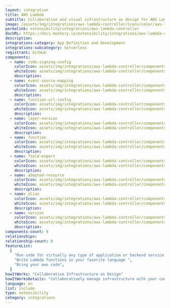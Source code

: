 ```yaml
---
layout: integration
title: AWS Lambda
subtitle: Collaborative and visual infrastructure as design for AWS Lambda
image: /assets/img/integrations/aws-lambda-controller/icons/color/aws-lambda-controller-color.svg
permalink: extensibility/integrations/aws-lambda-controller
docURL: https://docs.meshery.io/extensibility/integrations/aws-lambda-controller
description:
integrations-category: App Definition and Development
integrations-subcategory: Serverless
registrant: GitHub
components:
  - name: code-signing-config
    colorIcon: assets/img/integrations/aws-lambda-controller/components/code-signing-config/icons/color/code-signing-config-color.svg
    whiteIcon: assets/img/integrations/aws-lambda-controller/components/code-signing-config/icons/white/code-signing-config-white.svg
    description:
  - name: event-source-mapping
    colorIcon: assets/img/integrations/aws-lambda-controller/components/event-source-mapping/icons/color/event-source-mapping-color.svg
    whiteIcon: assets/img/integrations/aws-lambda-controller/components/event-source-mapping/icons/white/event-source-mapping-white.svg
    description:
  - name: function-url-config
    colorIcon: assets/img/integrations/aws-lambda-controller/components/function-url-config/icons/color/function-url-config-color.svg
    whiteIcon: assets/img/integrations/aws-lambda-controller/components/function-url-config/icons/white/function-url-config-white.svg
    description:
  - name: layer-version
    colorIcon: assets/img/integrations/aws-lambda-controller/components/layer-version/icons/color/layer-version-color.svg
    whiteIcon: assets/img/integrations/aws-lambda-controller/components/layer-version/icons/white/layer-version-white.svg
    description:
  - name: function
    colorIcon: assets/img/integrations/aws-lambda-controller/components/function/icons/color/function-color.svg
    whiteIcon: assets/img/integrations/aws-lambda-controller/components/function/icons/white/function-white.svg
    description:
  - name: field-export
    colorIcon: assets/img/integrations/aws-lambda-controller/components/field-export/icons/color/field-export-color.svg
    whiteIcon: assets/img/integrations/aws-lambda-controller/components/field-export/icons/white/field-export-white.svg
    description:
  - name: adopted-resource
    colorIcon: assets/img/integrations/aws-lambda-controller/components/adopted-resource/icons/color/adopted-resource-color.svg
    whiteIcon: assets/img/integrations/aws-lambda-controller/components/adopted-resource/icons/white/adopted-resource-white.svg
    description:
  - name: alias
    colorIcon: assets/img/integrations/aws-lambda-controller/components/alias/icons/color/alias-color.svg
    whiteIcon: assets/img/integrations/aws-lambda-controller/components/alias/icons/white/alias-white.svg
    description:
  - name: version
    colorIcon: assets/img/integrations/aws-lambda-controller/components/version/icons/color/version-color.svg
    whiteIcon: assets/img/integrations/aws-lambda-controller/components/version/icons/white/version-white.svg
    description:
components-count: 9
relationships:
relationship-count: 0
featureList:
  [
    "Run code for virtually any type of application or backend service. ",
    "Write Lambda functions in your favorite language ",
    "Bring your own code",
  ]
howItWorks: "Collaborative Infrastructure as Design"
howItWorksDetails: "Collaboratively manage infrastructure with your coworkers synchronously sharing the same designs."
language: en
list: include
type: extensibility
category: integrations
---
```

